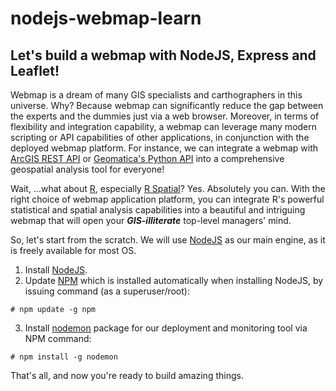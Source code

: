 # nodejs-webmap-learn
## Let's build a webmap with NodeJS, Express and Leaflet!
Webmap is a dream of many GIS specialists and carthographers in this universe. Why? Because webmap can significantly reduce the gap between the experts and the dummies just via a web browser. Moreover, in terms of flexibility and integration capability, a webmap can leverage many modern scripting or API capabilities of other applications, in conjunction with the deployed webmap platform. For instance, we can integrate a webmap with [ArcGIS REST API](http://esri.github.io/node-arcgis/) or [Geomatica's Python API](https://support.pcigeomatics.com/hc/en-us/articles/207601873-Getting-Started-with-Geomatica-and-Python) into a comprehensive geospatial analysis tool for everyone!

Wait, ...what about [R](https://www.r-project.org/), especially [R Spatial](http://www.rspatial.org/)? Yes. Absolutely you can. With the right choice of webmap application platform, you can integrate R's powerful statistical and spatial analysis capabilities into a beautiful and intriguing webmap that will open your _**GIS-illiterate**_ top-level managers' mind.

So, let's start from the scratch. We will use [NodeJS](https://nodejs.org/en/) as our main engine, as it is freely available for most OS.

1. Install [NodeJS](https://nodejs.org/en/).
2. Update [NPM](https://www.npmjs.com/) which is installed automatically when installing NodeJS, by issuing command (as a superuser/root):
```
# npm update -g npm
```
3. Install [nodemon](http://nodemon.io/) package for our deployment and monitoring tool via NPM command:
```
# npm install -g nodemon
```
That's all, and now you're ready to build amazing things.
